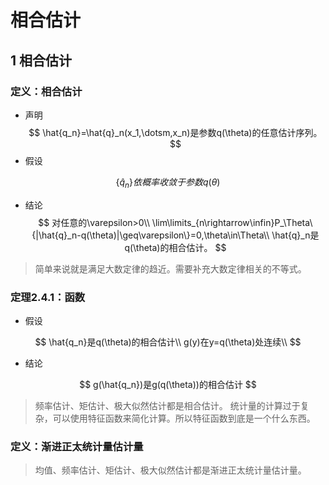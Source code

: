 # 相合估计

## 1 相合估计
### 定义：相合估计
* 声明
$$
\hat{q_n}=\hat{q}_n(x_1,\dotsm,x_n)是参数q(\theta)的任意估计序列。
$$
* 假设

$$
\{\hat{q}_n\}依概率收敛于参数q(\theta)
$$
* 结论
$$
对任意的\varepsilon>0\\
\lim\limits_{n\rightarrow\infin}P_\Theta\{|\hat{q}_n-q(\theta)|\geq\varepsilon\}=0,\theta\in\Theta\\
\hat{q}_n是q(\theta)的相合估计。
$$
> 简单来说就是满足大数定律的趋近。需要补充大数定律相关的不等式。

### 定理2.4.1：函数

* 假设

$$
\hat{q_n}是q(\theta)的相合估计\\
g(y)在y=q(\theta)处连续\\
$$
* 结论

$$
g(\hat{q_n})是g(q(\theta))的相合估计
$$

> 频率估计、矩估计、极大似然估计都是相合估计。
> 统计量的计算过于复杂，可以使用特征函数来简化计算。所以特征函数到底是一个什么东西。

### 定义：渐进正太统计量估计量


> 均值、频率估计、矩估计、极大似然估计都是渐进正太统计量估计量。
